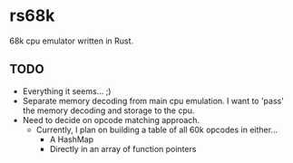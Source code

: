 # rs68k
68k cpu emulator written in Rust.

TODO
-------------
* Everything it seems...  ;)
* Separate memory decoding from main cpu emulation. I want to 'pass' the memory decoding and storage to the cpu.
* Need to decide on opcode matching approach.
  * Currently, I plan on building a table of all 60k opcodes in either...
    * A HashMap
    * Directly in an array of function pointers
